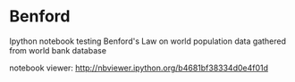 Benford
=======

Ipython notebook testing Benford's Law on world population data gathered from world bank database

notebook viewer: http://nbviewer.ipython.org/b4681bf38334d0e4f01d
